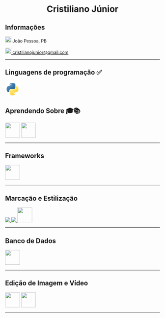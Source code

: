 <h1 align="center">Cristiliano Júnior</h1>
<h2 align="left">Informações</h2>

<img src="https://cdn.discordapp.com/attachments/836607089794482237/851212552917614612/pin.png" width="20px" height="20px">  João Pessoa, PB

<a href="mail: cristilianojunior@gmail.com"><img src="https://cdn.discordapp.com/attachments/836607089794482237/851213377204387860/email.png" width="20px" height="20px">  cristilianojunior@gmail.com</a>

<hr>
<h2 align="left" >Linguagens de programação ✅</h2>
<a href="https://www.python.org/" target="_blank"> <img src="https://raw.githubusercontent.com/devicons/devicon/master/icons/python/python-original.svg"  width="48px" height="48px" /> </a> 

<h2 align="left" >Aprendendo Sobre 🎓📚</h2>
<a href="https://developer.mozilla.org/en-US/docs/Web/JavaScript" target="_blank"> <img src="https://img.icons8.com/color/48/000000/javascript.png"  width="48" height="48"/></a> 
<a href="https://www.php.net/" target="_blank"> <img src="https://php-cl.com/img/CORE-PHP-BASICS-20210817.png"  width="48" height="48"/></a> 

<hr>
<h2 align="left" >Frameworks</h2>
<a href="https://kivy.org/#home" target="_blank"> <img src="https://kivy.org/logos/kivy-logo-black-64.png" width='48'height='48' /> </a> 

<hr>
<h2 align="left" >Marcação e Estilização</h2>
<a href="https://www.w3.org/html/" target="_blank"> <img src="https://img.icons8.com/color/48/000000/html-5.png"/> </a> 
<a href="https://www.w3schools.com/css/" target="_blank"> <img src="https://img.icons8.com/color/48/000000/css3.png"/> </a> 
<a href="https://kivy.org/#home" target="_blank"> <img src="https://kivy.org/logos/kivy-logo-black-64.png" width='48'height='48' /> </a>

<hr>
<h2 align="left" >Banco de Dados</h2>
<a href="https://www.sqlite.org/index.html" target="_blank"> <img src="https://upload.wikimedia.org/wikipedia/commons/thumb/9/97/Sqlite-square-icon.svg/2048px-Sqlite-square-icon.svg.png" width="48" height="48"/> </a> 

<hr>
<h2 align="left" >Edição de Imagem e Vídeo</h2>
<a align="center"href="https://www.adobe.com/br/products/photoshop/" target="_blank" > <img src="https://i.pinimg.com/originals/31/02/38/31023806400284920008d8ebd24a2218.png"  width="48" height="48"/></a> 
<a align="center"href="https://www.coreldraw.com/br/product/coreldraw/" target="_blank" > <img src="https://www.coreldraw.com/static/cdgs/product_content/cdgs/2022/icon-coreldraw.png"  width="48" height="48"/></a> 
<hr>
